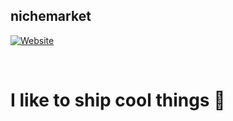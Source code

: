 ## nichemarket

[![Website](https://img.shields.io/github/package-json/v/nichemarket/nationscord?label=mochalabs.cf&style=for-the-badge&url=https%3A%2F%2Fmochalabs.cf)](https://mochalabs.cf)

<br />

# I like to ship cool things 🚀


<!-- Link Variables -->
[Website]: https